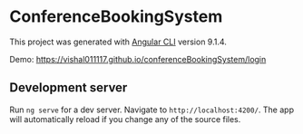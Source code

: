 # ConferenceBookingSystem

This project was generated with [Angular CLI](https://github.com/angular/angular-cli) version 9.1.4.

Demo: https://vishal011117.github.io/conferenceBookingSystem/login

## Development server

Run `ng serve` for a dev server. Navigate to `http://localhost:4200/`. The app will automatically reload if you change any of the source files.

